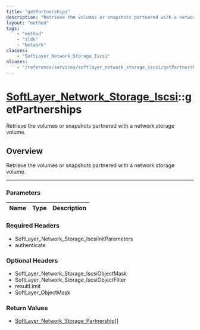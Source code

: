 ```yaml
---
title: "getPartnerships"
description: "Retrieve the volumes or snapshots partnered with a network storage volume."
layout: "method"
tags:
    - "method"
    - "sldn"
    - "Network"
classes:
    - "SoftLayer_Network_Storage_Iscsi"
aliases:
    - "/reference/services/softlayer_network_storage_iscsi/getPartnerships"
---
```

# [SoftLayer_Network_Storage_Iscsi](/reference/services/SoftLayer_Network_Storage_Iscsi)::getPartnerships

Retrieve the volumes or snapshots partnered with a network storage volume.


## Overview 
Retrieve the volumes or snapshots partnered with a network storage volume.

-----

### Parameters 
|Name | Type | Description |
| --- | --- | --- |


### Required Headers
* SoftLayer_Network_Storage_IscsiInitParameters
* authenticate


### Optional Headers
* SoftLayer_Network_Storage_IscsiObjectMask
* SoftLayer_Network_Storage_IscsiObjectFilter
* resultLimit
* SoftLayer_ObjectMask

### Return Values
* <a href='/reference/datatypes/SoftLayer_Network_Storage_Partnership'>SoftLayer_Network_Storage_Partnership[] </a>




